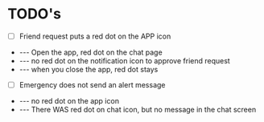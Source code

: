 # TODO's
- [ ] Friend request puts a red dot on the APP icon
- --- Open the app, red dot on the chat page
- --- no red dot on the notification icon to approve friend request
- --- when you close the app, red dot stays
- [ ] Emergency does not send an alert message
- --- no red dot on the app icon
- --- There WAS red dot on chat icon, but no message in the chat screen
